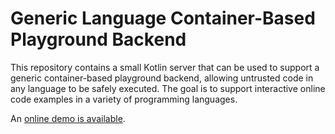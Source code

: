 # Generic Language Container-Based Playground Backend

This repository contains a small Kotlin server that can be used to support a generic container-based playground backend, allowing untrusted code in any language to be safely executed.
The goal is to support interactive online code examples in a variety of programming languages.

An [online demo is available](https://cs124-illinois.github.io/playground/).
